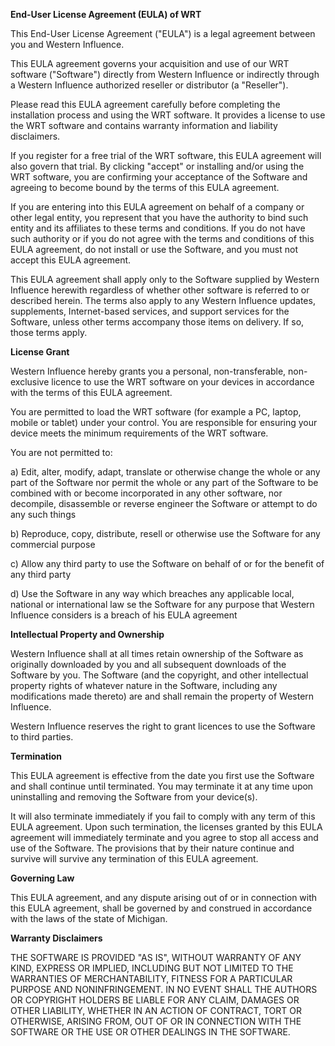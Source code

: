 **End-User License Agreement (EULA) of WRT**

This End-User License Agreement ("EULA") is a legal agreement between you and
Western Influence.

This EULA agreement governs your acquisition and use of our WRT software ("Software")
directly from Western Influence or indirectly through a Western Influence authorized
reseller or distributor (a "Reseller").

Please read this EULA agreement carefully before completing the installation
process and using the WRT software. It provides a license to use the WRT software
and contains warranty information and liability disclaimers.

If you register for a free trial of the WRT software, this EULA agreement
will also govern that trial. By clicking "accept" or installing and/or using
the WRT software, you are confirming your acceptance of the Software and agreeing
to become bound by the terms of this EULA agreement.

If you are entering into this EULA agreement on behalf of a company or other legal
entity, you represent that you have the authority to bind such entity and its affiliates
to these terms and conditions. If you do not have such authority or if you do not
agree with the terms and conditions of this EULA agreement, do not install or use
the Software, and you must not accept this EULA agreement.

This EULA agreement shall apply only to the Software supplied by Western Influence
herewith regardless of whether other software is referred to or described herein.
The terms also apply to any Western Influence updates, supplements, Internet-based
services, and support services for the Software, unless other terms accompany those
items on delivery. If so, those terms apply.

**License Grant**

Western Influence hereby grants you a personal, non-transferable, non-exclusive
licence to use the WRT software on your devices in accordance with the terms of
this EULA agreement.

You are permitted to load the WRT software (for example a PC, laptop, mobile or
tablet) under your control. You are responsible for ensuring your device meets the
minimum requirements of the WRT software.

You are not permitted to:

a) Edit, alter, modify, adapt, translate or otherwise change the whole
or any part of the Software nor permit the whole or any part of the Software
to be combined with or become incorporated in any other software, nor decompile,
disassemble or reverse engineer the Software or attempt to do any such things

b) Reproduce, copy, distribute, resell or otherwise use the Software for any
commercial purpose

c) Allow any third party to use the Software on behalf of or for the benefit of
any third party

d) Use the Software in any way which breaches any applicable local, national or
international law se the Software for any purpose that Western Influence considers
is a breach of his EULA agreement

**Intellectual Property and Ownership**

Western Influence shall at all times retain ownership of the Software as
originally downloaded by you and all subsequent downloads of the Software
by you. The Software (and the copyright, and other intellectual property
rights of whatever nature in the Software, including any modifications made
thereto) are and shall remain the property of Western Influence.

Western Influence reserves the right to grant licences to use the Software to
third parties.

**Termination**

This EULA agreement is effective from the date you first use the Software
and shall continue until terminated. You may terminate it at any time upon
uninstalling and removing the Software from your device(s).

It will also terminate immediately if you fail to comply with any term of this
EULA agreement. Upon such termination, the licenses granted by this EULA agreement
will immediately terminate and you agree to stop all access and use of the
Software. The provisions that by their nature continue and survive will survive
any termination of this EULA agreement.

**Governing Law**

This EULA agreement, and any dispute arising out of or in connection with this
EULA agreement, shall be governed by and construed in accordance with the laws
of the state of Michigan.

**Warranty Disclaimers**

THE SOFTWARE IS PROVIDED "AS IS", WITHOUT WARRANTY OF ANY KIND, EXPRESS OR
IMPLIED, INCLUDING BUT NOT LIMITED TO THE WARRANTIES OF MERCHANTABILITY,
FITNESS FOR A PARTICULAR PURPOSE AND NONINFRINGEMENT. IN NO EVENT SHALL THE
AUTHORS OR COPYRIGHT HOLDERS BE LIABLE FOR ANY CLAIM, DAMAGES OR OTHER
LIABILITY, WHETHER IN AN ACTION OF CONTRACT, TORT OR OTHERWISE, ARISING FROM,
OUT OF OR IN CONNECTION WITH THE SOFTWARE OR THE USE OR OTHER DEALINGS IN THE
SOFTWARE.
